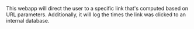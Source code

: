 This webapp will direct the user to a specific link that's computed based on URL parameters. Additionally, it will log the times the link was clicked to an internal database. 